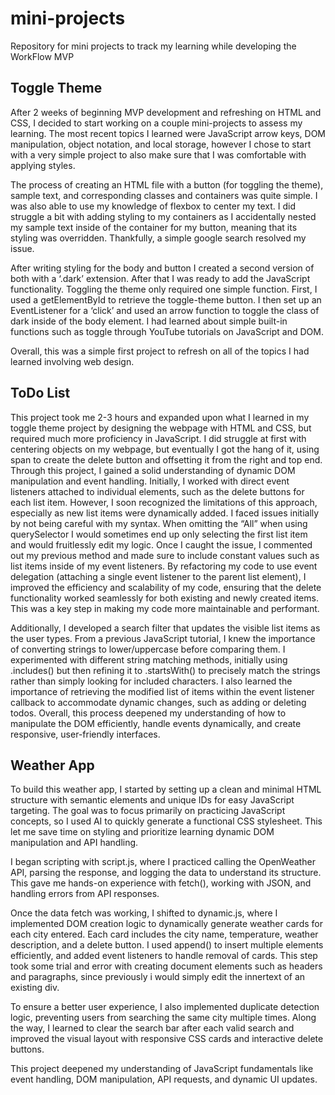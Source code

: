 # mini-projects
Repository for mini projects to track my learning while developing the WorkFlow MVP 
## Toggle Theme
After 2 weeks of beginning MVP development and refreshing on HTML and CSS, I decided to start working on a couple mini-projects to assess my learning. The most recent topics I learned were JavaScript arrow keys, DOM manipulation, object notation, and local storage, however I chose to start with a very simple project to also make sure that I was comfortable with applying styles.


The process of creating an HTML file with a button (for toggling the theme), sample text, and corresponding classes and containers was quite simple. I was also able to use my knowledge of flexbox to center my text. I did struggle a bit with adding styling to my containers as I accidentally nested my sample text inside of the container for my button, meaning that its styling was overridden. Thankfully, a simple google search resolved my issue. 


After writing styling for the body and button I created a second version of both with a ‘.dark’ extension.  After that I was ready to add the JavaScript functionality. Toggling the theme only required one simple function. First, I used a getElementById to retrieve the toggle-theme button. I then set up an EventListener for a ‘click’ and used an arrow function to toggle the class of dark inside of the body element. I had learned about simple built-in functions such as toggle through YouTube tutorials on JavaScript and DOM.


Overall, this was a simple first project to refresh on all of the topics I had learned involving web design.
## ToDo List
This project took me 2-3 hours and expanded upon what I learned in my toggle theme project by designing the webpage with HTML and CSS, but required much more proficiency in JavaScript. I did struggle at first with centering objects on my webpage, but eventually I got the hang of it, using span to create the delete button and offsetting it from the right and top end. Through this project, I gained a solid understanding of dynamic DOM manipulation and event handling. Initially, I worked with direct event listeners attached to individual elements, such as the delete buttons for each list item. However, I soon recognized the limitations of this approach, especially as new list items were dynamically added. I faced issues initially by not being careful with my syntax. When omitting the “All” when using querySelector I would sometimes end up only selecting the first list item and would fruitlessly edit my logic. Once I caught the issue, I commented out my previous method and made sure to include constant values such as list items inside of my event listeners. By refactoring my code to use event delegation (attaching a single event listener to the parent list element), I improved the efficiency and scalability of my code, ensuring that the delete functionality worked seamlessly for both existing and newly created items. This was a key step in making my code more maintainable and performant.


Additionally, I developed a search filter that updates the visible list items as the user types. From a previous JavaScript tutorial, I knew the importance of converting strings to lower/uppercase before comparing them. I experimented with different string matching methods, initially using .includes() but then refining it to .startsWith() to precisely match the strings rather than simply looking for included characters. I also learned the importance of retrieving the modified list of items within the event listener callback to accommodate dynamic changes, such as adding or deleting todos. Overall, this process deepened my understanding of how to manipulate the DOM efficiently, handle events dynamically, and create responsive, user-friendly interfaces.
## Weather App
To build this weather app, I started by setting up a clean and minimal HTML structure with semantic elements and unique IDs for easy JavaScript targeting. The goal was to focus primarily on practicing JavaScript concepts, so I used AI to quickly generate a functional CSS stylesheet. This let me save time on styling and prioritize learning dynamic DOM manipulation and API handling.


I began scripting with script.js, where I practiced calling the OpenWeather API, parsing the response, and logging the data to understand its structure. This gave me hands-on experience with fetch(), working with JSON, and handling errors from API responses.


Once the data fetch was working, I shifted to dynamic.js, where I implemented DOM creation logic to dynamically generate weather cards for each city entered. Each card includes the city name, temperature, weather description, and a delete button. I used append() to insert multiple elements efficiently, and added event listeners to handle removal of cards. This step took some trial and error with creating document elements such as headers and paragraphs, since previously i would simply edit the innertext of an existing div.


To ensure a better user experience, I also implemented duplicate detection logic, preventing users from searching the same city multiple times. Along the way, I learned to clear the search bar after each valid search and improved the visual layout with responsive CSS cards and interactive delete buttons.


This project deepened my understanding of JavaScript fundamentals like event handling, DOM manipulation, API requests, and dynamic UI updates.